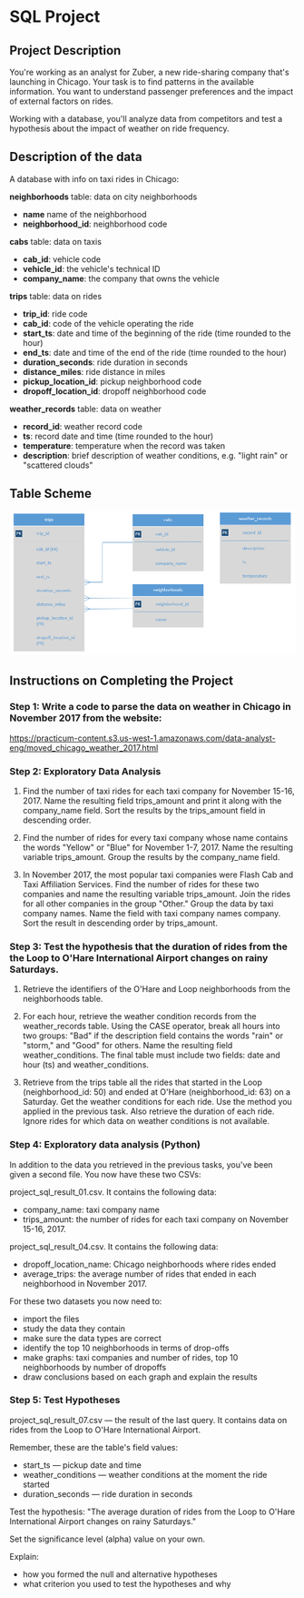 # SQL Project

## Project Description

You're working as an analyst for Zuber, a new ride-sharing company that's launching in Chicago. Your task is to find patterns in the available information. You want to understand passenger preferences and the impact of external factors on rides.

Working with a database, you'll analyze data from competitors and test a hypothesis about the impact of weather on ride frequency.

## Description of the data
A database with info on taxi rides in Chicago:

**neighborhoods** table: data on city neighborhoods
- **name** name of the neighborhood
- **neighborhood_id**: neighborhood code

**cabs** table: data on taxis
- **cab_id**: vehicle code
- **vehicle_id**: the vehicle's technical ID
- **company_name**: the company that owns the vehicle

**trips** table: data on rides
- **trip_id**: ride code
- **cab_id**: code of the vehicle operating the ride
- **start_ts**: date and time of the beginning of the ride (time rounded to the hour)
- **end_ts**: date and time of the end of the ride (time rounded to the hour)
- **duration_seconds**: ride duration in seconds
- **distance_miles**: ride distance in miles
- **pickup_location_id**: pickup neighborhood code
- **dropoff_location_id**: dropoff neighborhood code

**weather_records** table: data on weather
- **record_id**: weather record code
- **ts**: record date and time (time rounded to the hour)
- **temperature**: temperature when the record was taken
- **description**: brief description of weather conditions, e.g. "light rain" or "scattered clouds"

## Table Scheme
![Alt Text](table_scheme.png)

## Instructions on Completing the Project

### Step 1: Write a code to parse the data on weather in Chicago in November 2017 from the website:
<https://practicum-content.s3.us-west-1.amazonaws.com/data-analyst-eng/moved_chicago_weather_2017.html>

### Step 2: Exploratory Data Analysis
1) Find the number of taxi rides for each taxi company for November 15-16, 2017. Name the resulting field trips_amount and print it along with the company_name field. Sort the results by the trips_amount field in descending order.

2) Find the number of rides for every taxi company whose name contains the words "Yellow" or "Blue" for November 1-7, 2017. Name the resulting variable trips_amount. Group the results by the company_name field.

3) In November 2017, the most popular taxi companies were Flash Cab and Taxi Affiliation Services. Find the number of rides for these two companies and name the resulting variable trips_amount. Join the rides for all other companies in the group "Other." Group the data by taxi company names. Name the field with taxi company names company. Sort the result in descending order by trips_amount.

### Step 3: Test the hypothesis that the duration of rides from the the Loop to O'Hare International Airport changes on rainy Saturdays.
1) Retrieve the identifiers of the O'Hare and Loop neighborhoods from the neighborhoods table.

2) For each hour, retrieve the weather condition records from the weather_records table. Using the CASE operator, break all hours into two groups: "Bad" if the description field contains the words "rain" or "storm," and "Good" for others. Name the resulting field weather_conditions. The final table must include two fields: date and hour (ts) and weather_conditions.

3) Retrieve from the trips table all the rides that started in the Loop (neighborhood_id: 50) and ended at O'Hare (neighborhood_id: 63) on a Saturday. Get the weather conditions for each ride. Use the method you applied in the previous task. Also retrieve the duration of each ride. Ignore rides for which data on weather conditions is not available.

### Step 4: Exploratory data analysis (Python)
In addition to the data you retrieved in the previous tasks, you've been given a second file. You now have these two CSVs: 

project_sql_result_01.csv. It contains the following data:
- company_name: taxi company name
- trips_amount: the number of rides for each taxi company on November 15-16, 2017.

project_sql_result_04.csv. It contains the following data:
- dropoff_location_name: Chicago neighborhoods where rides ended
- average_trips: the average number of rides that ended in each neighborhood in November 2017.

For these two datasets you now need to:
- import the files
- study the data they contain
- make sure the data types are correct
- identify the top 10 neighborhoods in terms of drop-offs
- make graphs: taxi companies and number of rides, top 10 neighborhoods by number of dropoffs
- draw conclusions based on each graph and explain the results

### Step 5: Test Hypotheses
project_sql_result_07.csv — the result of the last query. It contains data on rides from the Loop to O'Hare International Airport. 

Remember, these are the table's field values:
- start_ts — pickup date and time
- weather_conditions — weather conditions at the moment the ride started
- duration_seconds — ride duration in seconds

Test the hypothesis:
"The average duration of rides from the Loop to O'Hare International Airport changes on rainy Saturdays." 

Set the significance level (alpha) value on your own.

Explain:
- how you formed the null and alternative hypotheses
- what criterion you used to test the hypotheses and why
